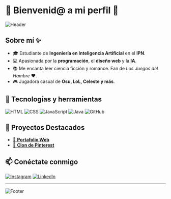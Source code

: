 # 🌸 Bienvenid@ a mi perfil 🌸

![Header](https://i.gifer.com/7H5S.gif) <!-- Puedes cambiar este GIF -->

## Sobre mí ✨
- 🎓 Estudiante de **Ingeniería en Inteligencia Artificial** en el **IPN**.
- 💻 Apasionada por la **programación**, el **diseño web** y la **IA**.
- 📚 Me encanta leer ciencia ficción y romance. Fan de *Los Juegos del Hambre* ❤️.
- 🎮 Jugadora casual de **Osu, LoL, Celeste y más**.

## 🚀 Tecnologías y herramientas
![HTML](https://img.shields.io/badge/HTML5-E34F26?style=for-the-badge&logo=html5&logoColor=white)
![CSS](https://img.shields.io/badge/CSS3-1572B6?style=for-the-badge&logo=css3&logoColor=white)
![JavaScript](https://img.shields.io/badge/JavaScript-F7DF1E?style=for-the-badge&logo=javascript&logoColor=black)
![Java](https://img.shields.io/badge/Java-ED8B00?style=for-the-badge&logo=java&logoColor=white)
![GitHub](https://img.shields.io/badge/GitHub-181717?style=for-the-badge&logo=github&logoColor=white)

## 🌸 Proyectos Destacados
- [📌 **Portafolio Web**](https://github.com/BlossomingAngst/portafolio)
- [📌 **Clon de Pinterest**](https://github.com/BlossomingAngst/pinterest-clone)

## 📫 Conéctate conmigo
[![Instagram](https://img.shields.io/badge/Instagram-833AB4?style=for-the-badge&logo=instagram&logoColor=white)](https://www.instagram.com/)
[![LinkedIn](https://img.shields.io/badge/LinkedIn-0A66C2?style=for-the-badge&logo=linkedin&logoColor=white)](https://www.linkedin.com/)

---
![Footer](https://i.gifer.com/4ORi.gif) <!-- Otro GIF estético -->
